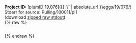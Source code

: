 **Project ID:** [plumID:19.076]({{ '/' | absolute_url }}eggs/19/076/)  
Stderr for source:  Pulling/100011/pl1   
(download [zipped raw stdout](pl1.plumed.stdout.txt.zip))  
{% raw %}
<pre>
</pre>
{% endraw %}

